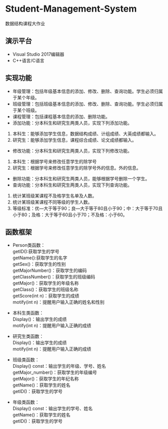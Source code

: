 # Student-Management-System
数据结构课程大作业
## 演示平台
* Visual Studio 2017编辑器
* C++语言/C语言
## 实现功能
* 年级管理：包括年级基本信息的添加、修改、删除、查询功能。学生必须归属于某个年级。
* 班级管理：包括班级基本信息的添加、修改、删除、查询功能。学生必须归属于某个班级。
* 课程管理：包括课程基本信息的添加、删除功能。
* 添加功能：分本科生和研究生两类人员，实现下列添加功能。
1. 本科生：能够添加学生信息，数据结构成绩、计组成绩、大英成绩都输入。
2. 研究生：能够添加学生信息，课程综合成绩、论文成绩都输入。
* 修改功能：分本科生和研究生两类人员，实现下列修改功能。
1. 本科生：根据学号来修改任意学生的除学号
2. 研究生：根据学号来修改任意学生的除学号外的信息。外的信息。
* 删除功能：分本科生和研究生两类人员，能够根据学号删除一个学生。
* 查询功能：分本科生和研究生两类人员，实现下列查询功能。
1. 统计某班级某课程不及格学生名单及人数。
2. 统计某班级某课程不同等级的学生人数。
3. 等级标准：优—大于等于90；良—大于等于80且小于90；中：大于等于70且小于80；及格：大于等于60且小于70；不及格：小于60。
## 函数框架
* Person类函数：  
getID():获取学生的学号  
getName():获取学生的名字  
getSex()：获取学生的性别  
getMajorNumber()：获取学生的编码  
getClassNumber()：获取学生的班级编码  
getMajor()：获取学生的年级名称  
getClass()：获取学生的班级名称  
getScore(int n)：获取学生的成绩  
motify(int n)：提醒用户输入正确的姓名和性别  

* 本科生类函数：  
Display()：输出学生的成绩  
motify(int n)：提醒用户输入正确的成绩  

* 研究生类函数：  
Display()：输出学生的成绩  
motify(int n)：提醒用户输入正确的成绩  

* 班级类函数：  
Display() const：输出学生的年级、学号、姓名  
getMajor_number()：获取学生的年级编号  
getMajor()：获取学生的年纪名称  
getName()：获取学生的姓名  
getID()：获取学生的学号  

* 年级类函数：  
Display() const：输出学生的学号、姓名  
getName()：获取学生的姓名  
getID()：获取学生的学号  

